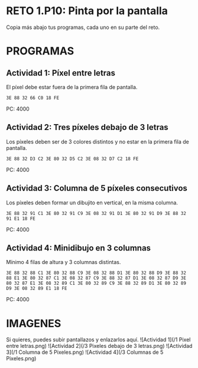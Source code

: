# RETO 1.P10: Pinta por la pantalla
Copia más abajo tus programas, cada uno en su parte del reto.

# PROGRAMAS

## Actividad 1: Píxel entre letras
El píxel debe estar fuera de la primera fila de pantalla.
```
3E 88 32 66 C0 18 FE
```
PC: 4000

## Actividad 2: Tres píxeles debajo de 3 letras
Los píxeles deben ser de 3 colores distintos y no estar en la primera fila de pantalla.
```
3E 88 32 D3 C2 3E 80 32 D5 C2 3E 08 32 D7 C2 18 FE
```
PC: 4000

## Actividad 3: Columna de 5 píxeles consecutivos
Los píxeles deben formar un dibujito en vertical, en la misma columna.
```
3E 88 32 91 C1 3E 80 32 91 C9 3E 08 32 91 D1 3E 80 32 91 D9 3E 88 32 91 E1 18 FE

```
PC: 4000

## Actividad 4: Minidibujo en 3 columnas
Mínimo 4 filas de altura y 3 columnas distintas.
```
3E 88 32 88 C1 3E 80 32 88 C9 3E 08 32 88 D1 3E 80 32 88 D9 3E 88 32 88 E1 3E 80 32 87 C1 3E 08 32 87 C9 3E 88 32 87 D1 3E 08 32 87 D9 3E 80 32 87 E1 3E 08 32 89 C1 3E 80 32 89 C9 3E 88 32 89 D1 3E 80 32 89 D9 3E 08 32 89 E1 18 FE
```
PC: 4000

# IMAGENES
Si quieres, puedes subir pantallazos y enlazarlos aquí.
![Actividad 1](/1 Pixel entre letras.png)
![Actividad 2](/3 Pixeles debajo de 3 letras.png)
![Actividad 3](/1 Columna de 5 Pixeles.png)
![Actividad 4](/3 Columnas de 5 Pixeles.png)
